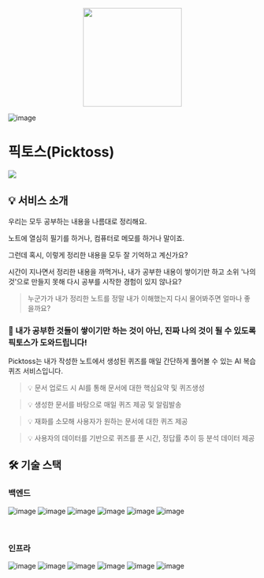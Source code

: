 <p align="middle" >
  <img width="200px;" src="https://picktoss-dev-bucket.s3.amazonaws.com/logo-icon.png"/>
</p>

![image](https://picktoss-dev-bucket.s3.amazonaws.com/picktoss+main+image.png)

# 픽토스(Picktoss)

<a href="https://www.picktoss.com"/><img src="https://img.shields.io/badge/💡-Picktoss_Service_Link-EEEEEE?style=square"/></a>

## 💡 서비스 소개

우리는 모두 공부하는 내용을 나름대로 정리해요.

노트에 열심히 필기를 하거나, 컴퓨터로 메모를 하거나 말이죠.

그런데 혹시, 이렇게 정리한 내용을 모두 잘 기억하고 계신가요?

시간이 지나면서 정리한 내용을 까먹거나, 내가 공부한 내용이 쌓이기만 하고 소위 '나의 것'으로 만들지 못해 다시 공부를 시작한 경험이 있지 않나요?

> 누군가가 내가 정리한 노트를 정말 내가 이해했는지 다시 물어봐주면 얼마나 좋을까요?

### 📝 내가 공부한 것들이 쌓이기만 하는 것이 아닌, 진짜 나의 것이 될 수 있도록 픽토스가 도와드립니다!

Picktoss는 내가 작성한 노트에서 생성된 퀴즈를 매일 간단하게 풀어볼 수 있는 AI 복습 퀴즈 서비스입니다.

> 💡 문서 업로드 시 AI를 통해 문서에 대한 핵심요약 및 퀴즈생성

> 💡 생성한 문서를 바탕으로 매일 퀴즈 제공 및 알림발송

> 💡 재화를 소모해 사용자가 원하는 문서에 대한 퀴즈 제공

> 💡 사용자의 데이터를 기반으로 퀴즈를 푼 시간, 정답률 추이 등 분석 데이터 제공


## 🛠️ 기술 스택
### 백엔드
![image](https://img.shields.io/badge/java-E34F26?style=for-the-badge&logo=java&logoColor=white)
![image](https://img.shields.io/badge/spring_boot-6DB33F?style=for-the-badge&logo=springboot&logoColor=white)
![image](https://img.shields.io/badge/spring_batch-6DB33F?style=for-the-badge&logo=spring&logoColor=white)
![image](https://img.shields.io/badge/jpa-6DB33F?style=for-the-badge&logo=spring&logoColor=white)
![image](https://img.shields.io/badge/gradle-02303A?style=for-the-badge&logo=gradle&logoColor=white)
![image](https://img.shields.io/badge/mysql-4479A1?style=for-the-badge&logo=mysql&logoColor=white)

<br>

### 인프라
![image](https://img.shields.io/badge/aws_sqs-FF4F8B?style=for-the-badge&logo=amazonsqs&logoColor=white)
![image](https://img.shields.io/badge/aws_ec2-FF9900?style=for-the-badge&logo=amazonec2&logoColor=white)
![image](https://img.shields.io/badge/aws_s3-569A31?style=for-the-badge&logo=amazons3&logoColor=white)
![image](https://img.shields.io/badge/aws_rds-527FFF?style=for-the-badge&logo=amazonrds&logoColor=white)
![image](https://img.shields.io/badge/aws_lambda-FF9900?style=for-the-badge&logo=amazonlambda&logoColor=white)
![image](https://img.shields.io/badge/aws_route53-8C4FFF?style=for-the-badge&logo=amazonroute53&logoColor=white)
